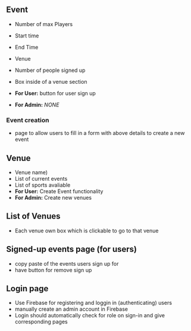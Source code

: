 ## Event
* Number of max Players
* Start time
* End Time
* Venue
* Number of people signed up

* Box inside of a venue section
* **For User:** button for user sign up
* **For Admin:** *NONE* 

### Event creation
* page to allow users to fill in a form with above details to create a new event

## Venue
* Venue name)
* List of current events
* List of sports avaliable
* **For User:** Create Event functionality
* **For Admin:** Create new venues

## List of Venues
* Each venue own box which is clickable to go to that venue

## Signed-up events page (for users)
* copy paste of the events users sign up for
* have button for remove sign up

## Login page
* Use Firebase for registering and loggin in (authenticating) users
* manually create an admin account in Firebase
* Login should automatically check for role on sign-in and give corresponding pages

